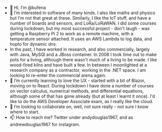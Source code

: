 - 👋 Hi, I’m @kufena
- 👀 I’m interested in software of many kinds.  I also like maths and physics but I'm not that great at these.  Similarly, I like the IoT stuff, and have a number of boards
and sensors, and LoRa/LoRaWAN.  I did some courses during lockdown, but my most successful project - don't laugh - was getting a Raspberry Pi 2 to work as a remote machine, with a temperature sensor attached.  It uses an AWS Lambda to log data, and hopto for dynamic dns.
- In the past, I have worked in research, and also commercially, largely with Java, MySQl and a JBoss container.  In 2008 I took time out to make pots for a living, although there
wasn't much of a living to be made.  I like wood-fired kilns and have built a few.  In between I moonlighted at a research company as a contractor, working in the .NET space.  I am looking to re-enter the
commercial arena again.
- 🌱 I’m currently learning to love the UX - started with a bit of Blazor, moving on to React.  During lockdown I have done a number of courses on vector calculus, numerical methods, and differential
equations, although some of that has gone already (but at least I learnt it once).  I'd like to do the AWS Developer Associate exam,
as I really like the cloud.
- 💞️ I’m looking to collaborate on, well, not sure really - not sure I know where to start.
- 📫 How to reach me?  Twitter under andydouglas1967, and as andrewdouglas1967 for instagram.

<!---
kufena/kufena is a ✨ special ✨ repository because its `README.md` (this file) appears on your GitHub profile.
You can click the Preview link to take a look at your changes.
--->
